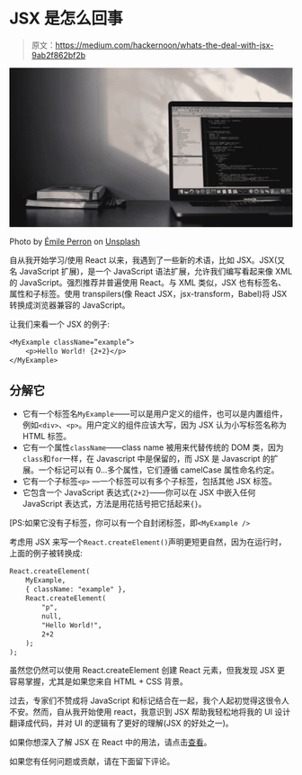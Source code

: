 # JSX 是怎么回事

> 原文：<https://medium.com/hackernoon/whats-the-deal-with-jsx-9ab2f862bf2b>

![](img/36ccfd422ce17964fa372b4ee2c31fcd.png)

Photo by [Émile Perron](https://unsplash.com/photos/xrVDYZRGdw4?utm_source=unsplash&utm_medium=referral&utm_content=creditCopyText) on [Unsplash](https://unsplash.com/?utm_source=unsplash&utm_medium=referral&utm_content=creditCopyText)

自从我开始学习/使用 React 以来，我遇到了一些新的术语，比如 JSX。JSX(又名 JavaScript 扩展)，是一个 JavaScript 语法扩展，允许我们编写看起来像 XML 的 JavaScript。强烈推荐并普遍使用 React。与 XML 类似，JSX 也有标签名、属性和子标签。使用 transpilers(像 React JSX，jsx-transform，Babel)将 JSX 转换成浏览器兼容的 JavaScript。

让我们来看一个 JSX 的例子:

```
<MyExample className=”example”>
    <p>Hello World! {2+2}</p>
</MyExample>
```

## 分解它

*   它有一个标签名`MyExample`——可以是用户定义的组件，也可以是内置组件，例如`<div>`、`<p>`。用户定义的组件应该大写，因为 JSX 认为小写标签名称为 HTML 标签。
*   它有一个属性`className`——class name 被用来代替传统的 DOM 类，因为`class`和`for`一样，在 Javascript 中是保留的，而 JSX 是 Javascript 的扩展。一个标记可以有 0…多个属性，它们遵循 camelCase 属性命名约定。
*   它有一个子标签`<p>` —一个标签可以有多个子标签，包括其他 JSX 标签。
*   它包含一个 JavaScript 表达式`{2+2}`——你可以在 JSX 中嵌入任何 JavaScript 表达式，方法是用花括号把它括起来`{}`。

[PS:如果它没有子标签，你可以有一个自封闭标签，即`<MyExample />`

考虑用 JSX 来写一个`React.createElement()`声明更短更自然，因为在运行时，上面的例子被转换成:

```
React.createElement(
    MyExample,
    { className: "example" },
    React.createElement(
        "p",
        null,
        "Hello World!",
        2+2
    );
);
```

虽然您仍然可以使用 React.createElement 创建 React 元素，但我发现 JSX 更容易掌握，尤其是如果您来自 HTML + CSS 背景。

过去，专家们不赞成将 JavaScript 和标记结合在一起，我个人起初觉得这很令人不安。然而，自从我开始使用 react，我意识到 JSX 帮助我轻松地将我的 UI 设计翻译成代码，并对 UI 的逻辑有了更好的理解(JSX 的好处之一)。

如果你想深入了解 JSX 在 React 中的用法，请点击[查看](https://reactjs.org/docs/jsx-in-depth.html)。

如果您有任何问题或贡献，请在下面留下评论。